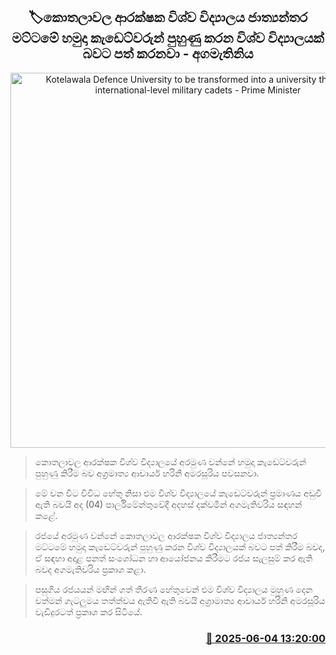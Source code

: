 <p align='center'><b><h2 align='center' title='Kotelawala Defence University to be transformed into a university that trains international-level military cadets - Prime Minister'>🏷කොතලාවල ආරක්ෂක විශ්ව විද්‍යාලය ජාත්‍යන්තර මට්ටමේ හමුදා කැඩෙට්වරුන් පුහුණු කරන විශ්ව විද්‍යාලයක් බවට පත් කරනවා - අගමැතිනිය</h2></b></p>
<p align='center'><img src='https://helakuru.sgp1.cdn.digitaloceanspaces.com/esana/images/lib/harini-amarasuriya-parliment-2025.jpg' width='600' alt='Kotelawala Defence University to be transformed into a university that trains international-level military cadets - Prime Minister'></p>

> කොතලාවල ආරක්ෂක විශ්ව විද්‍යාලයේ අරමුණ වන්නේ හමුදා කැඩෙට්වරුන් පුහුණු කිරීම බව අග්‍රමාත්‍ය ආචාර්ය හරිනි අමරසූරිය පවසනවා.

> මේ වන විට විවිධ හේතු නිසා එම විශ්ව විද්‍යාලයේ කැඩෙට්වරුන් ප්‍රමාණය අඩුවී ඇති බවයි අද (04) පාර්ලිමේන්තුවේදී අදහස් දක්වමින් අගමැතිවරිය සඳහන් කළේ.

> රජයේ අරමුණ වන්නේ කොතලාවල ආරක්ෂක විශ්ව විද්‍යාලය ජාත්‍යන්තර මට්ටමේ හමුදා කැඩෙට්වරුන් පුහුණු කරන විශ්ව විද්‍යාලයක් බවට පත් කිරීම බවද, ඒ සඳහා අදාළ පනත් සංශෝධන හා ආයෝජනය කිරීමට රජය සැලසුම් කර ඇති බවද අගමැතිවරිය ප්‍රකාශ කළා.

> පසුගිය රජයයන් මඟින් ගත් තීරණ හේතුවෙන් එම විශ්ව විද්‍යාලය මුහුණ දෙන වත්මන් ගැටලුමය තත්ත්වය ඇතිවී ඇති බවයි අග්‍රාමාත්‍ය ආචාර්ය හරිනි අමරසූරිය වැඩිදුරටත් ප්‍රකාශ කර සිටියේ.



<h3 align='right'><a href='https://www.helakuru.lk/esana/p/110698/'>📅 2025-06-04 13:20:00</a></h3>
